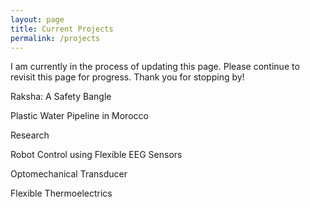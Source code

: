 ```yaml
---
layout: page
title: Current Projects
permalink: /projects
---
```


I am currently in the process of updating this page. Please continue to revisit this page for progress. Thank you for stopping by!

Raksha: A Safety Bangle

Plastic Water Pipeline in Morocco

Research

Robot Control using Flexible EEG Sensors

Optomechanical Transducer

Flexible Thermoelectrics